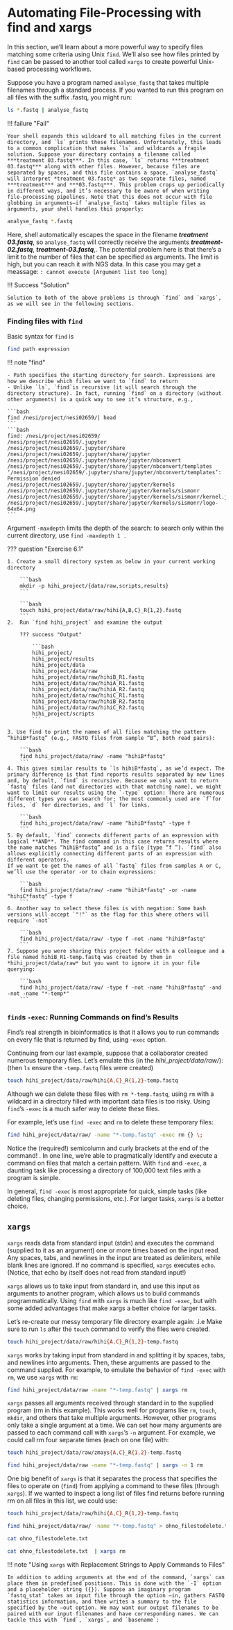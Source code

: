 # Automating File-Processing with find and xargs

In this section, we’ll learn about a more powerful way to specify files matching some criteria using Unix `find`. We’ll also see how files printed by `find` can be passed to another tool called `xargs` to create powerful Unix-based processing workflows.

Suppose you have a program named `analyse_fastq` that takes multiple filenames through a standard process. If you wanted to run this program on all files with the suffix .fastq, you might run:

```bash
ls *.fastq | analyse_fastq
```

!!! failure "Fail"

    Your shell expands this wildcard to all matching files in the current directory, and `ls` prints these filenames. Unfortunately, this leads to a common complication that makes `ls` and wildcards a fragile solution. Suppose your directory contains a filename called ***treatment 03.fastq***. In this case, `ls` returns ***treatment 03.fastq*** along with other files. However, because files are separated by spaces, and this file contains a space, `analyse_fastq` will interpret *treatment 03.fastq* as two separate files, named ***treatment*** and ***03.fastq***. This problem crops up periodically in different ways, and it’s necessary to be aware of when writing file-processing pipelines. Note that this does not occur with file globbing in arguments—if `analyse_fastq` takes multiple files as arguments, your shell handles this properly:

```bash
analyse_fastq *.fastq
```
Here, shell automatically escapes the space in the filename ***treatment 03.fastq***, so `analyse_fastq` will correctly receive the arguments ***treatment-02.fastq***, ***treatment-03.fastq***,. The potential problem here is that there’s a limit to the number of files that can be specified as arguments. The limit is high, but you can reach it with NGS data. In this case you may get a meassage: `: cannot execute [Argument list too long]` 

!!! Success "Solution"

    Solution to both of the above problems is through `find` and `xargs`, as we will see in the following sections.

### Finding files with `find`

Basic syntax for `find` is 

```bash
find path expression
```
!!! note "find" 

    - Path specifies the starting directory for search. Expressions are how we describe which files we want to `find` to return
    - Unlike `ls`, `find`is recursive (it will search through the directory structure). In fact, running `find` on a directory (without other arguments) is a quick way to see it’s structure, e.g.,

    ```bash
    find /nesi/project/nesi02659/| head
    ```
    ```bash
    find: /nesi/project/nesi02659/
    /nesi/project/nesi02659/.jupyter
    /nesi/project/nesi02659/.jupyter/share
    /nesi/project/nesi02659/.jupyter/share/jupyter
    /nesi/project/nesi02659/.jupyter/share/jupyter/nbconvert
    /nesi/project/nesi02659/.jupyter/share/jupyter/nbconvert/templates
    ‘/nesi/project/nesi02659/.jupyter/share/jupyter/nbconvert/templates’: Permission denied
    /nesi/project/nesi02659/.jupyter/share/jupyter/kernels
    /nesi/project/nesi02659/.jupyter/share/jupyter/kernels/sismonr
    /nesi/project/nesi02659/.jupyter/share/jupyter/kernels/sismonr/kernel.json
    /nesi/project/nesi02659/.jupyter/share/jupyter/kernels/sismonr/logo-64x64.png
    ```

Argument `-maxdepth` limits the depth of the search: to search only within the current directory, use `find -maxdepth 1 .`

??? question "Exercise 6.1"

    1. Create a small directory system as below in your current working directory

        ```bash
        mkdir -p hihi_project/{data/raw,scripts,results}
        ```

        ```bash
        touch hihi_project/data/raw/hihi{A,B,C}_R{1,2}.fastq
        ```
    2.  Run `find hihi_project` and examine the output

        ??? success "Output"

            ```bash
            hihi_project/
            hihi_project/results
            hihi_project/data
            hihi_project/data/raw
            hihi_project/data/raw/hihiB_R1.fastq
            hihi_project/data/raw/hihiA_R1.fastq
            hihi_project/data/raw/hihiA_R2.fastq
            hihi_project/data/raw/hihiC_R1.fastq
            hihi_project/data/raw/hihiB_R2.fastq
            hihi_project/data/raw/hihiC_R2.fastq
            hihi_project/scripts
            ```

    3. Use find to print the names of all files matching the pattern “hihiB*fastq” (e.g., FASTQ files from sample “B”, both read pairs): 

        ```bash
        find hihi_project/data/raw/ -name "hihiB*fastq"
        ```
    4. This gives similar results to `ls hihiB*fastq`, as we’d expect. The primary difference is that find reports results separated by new lines and, by default, `find` is recursive. Because we only want to return `fastq` files (and not directories with that matching name), we might want to limit our results using the `-type` option: There are numerous different types you can search for; the most commonly used are `f`for files, `d` for directories, and `l` for links.

        ```bash
        find hihi_project/data/raw/ -name "hihiB*fastq" -type f
        ```
    5. By default, `find` connects different parts of an expression with logical **AND**. The find command in this case returns results where the name matches “hihiB*fastq” and is a file (type “f ”). `find` also allows explicitly connecting different parts of an expression with different operators.
    If we want to get the names of all `fastq` files from samples A or C, we’ll use the operator -or to chain expressions:

        ```bash
        find hihi_project/data/raw/ -name "hihiA*fastq" -or -name "hihiC*fastq" -type f
        ```
    6. Another way to select these files is with negation: Some bash versions will accept `"!"` as the flag for this where others will require `-not` 

        ```bash
        find hihi_project/data/raw/ -type f -not -name "hihiB*fastq"
        ```
    7. Suppose you were sharing this project folder with a colleague and a file named hihiB_R1-temp.fastq was created by them in *hihi_project/data/raw* but you want to ignore it in your file querying:

        ```bash
        find hihi_project/data/raw/ -type f -not -name "hihiB*fastq" -and -not -name "*-temp*"
        ```

### `find`s `-exec`: Running Commands on find’s Results

Find’s real strength in bioinformatics is that it allows you to run commands on every file that is returned by find, using -`exec` option.

Continuing from our last example, suppose that a collaborator created numerous temporary files. Let’s emulate this (in the *hihi_project/data/raw/*): (then `ls` ensure the `-temp.fastq` files were created)

```bash
touch hihi_project/data/raw/hihi{A,C}_R{1,2}-temp.fastq
```

Although we can delete these files with `rm *-temp.fastq`, using `rm` with a wildcard in a directory filled with important data files is too risky. Using `find`’s `-exec` is a much safer way to delete these files.

For example, let’s use `find -exec` and `rm` to delete these temporary files:

```bash
find hihi_project/data/raw/ -name "*-temp.fastq" -exec rm {} \;
```
Notice the (required!) semicolumn and curly brackets at the end of the command! . In one line, we’re able to pragmatically identify and execute a command on files that match a certain pattern. With `find` and `-exec`, a daunting task like processing a directory of 100,000 text files with a program is simple.

In general, `find -exec` is most appropriate for quick, simple tasks (like deleting files, changing permissions, etc.). For larger tasks, `xargs` is a better choice.

## `xargs`

`xargs` reads data from standard input (stdin) and executes the command (supplied to it as an argument) one or more times based on the input read. Any spaces, tabs, and newlines in the input are treated as delimiters, while blank lines are ignored. If no command is specified, `xargs` executes `echo`. (Notice, that echo by itself does not read from standard input!)

`xargs` allows us to take input from standard in, and use this input as arguments to another program, which allows us to build commands programmatically. Using `find` with `xargs` is much like `find -exec`, but with some added advantages that make xargs a better choice for larger tasks.

Let’s re-create our messy temporary file directory example again: .i.e Make sure to run `ls` after the `touch` command to verify the files were created. 

```bash
touch hihi_project/data/raw/hihi{A,C}_R{1,2}-temp.fastq
```

`xargs` works by taking input from standard in and splitting it by spaces, tabs, and newlines into arguments. Then, these arguments are passed to the command supplied. For example, to emulate the behavior of `find -exec` with `rm`, we use `xargs` with `rm`:

```bash
find hihi_project/data/raw -name "*-temp.fastq" | xargs rm
```
`xargs` passes all arguments received through standard in to the supplied program (rm in this example). This works well for programs like `rm`, `touch`, `mkdir`, and others that take multiple arguments. However, other programs only take a single argument at a time. We can set how many arguments are passed to each command call with `xargs`’s `-n` argument. For example, we could call rm four separate times (each on one file) with:

```bash
touch hihi_project/data/raw/zmays{A,C}_R{1,2}-temp.fastq
```
```bash
find hihi_project/data/raw -name "*-temp.fastq" | xargs -n 1 rm
```

One big benefit of `xargs` is that it separates the process that specifies the files to operate on (`find`) from applying a command to these files (through `xargs`). If we wanted to inspect a long list of files find returns before running rm on all files in this list, we could use:

```bash
touch hihi_project/data/raw/hihi{A,C}_R{1,2}-temp.fastq
```
```bash
find hihi_project/data/raw/ -name "*-temp.fastq" > ohno_filestodelete.txt
```
```bash
cat ohno_filestodelete.txt
```
```bash
cat ohno_filestodelete.txt  | xargs rm
```

!!! note "Using `xargs` with Replacement Strings to Apply Commands to Files"

    In addition to adding arguments at the end of the command, `xargs` can place them in predefined positions. This is done with the `-I` option and a placeholder string ({}). Suppose an imaginary program `fastq_stat` takes an input file through the option –in, gathers FASTQ statistics information, and then writes a summary to the file specified by the –out option. We may want our output filenames to be paired with our input filenames and have corresponding names. We can tackle this with `find`, `xargs`, and `basename`: